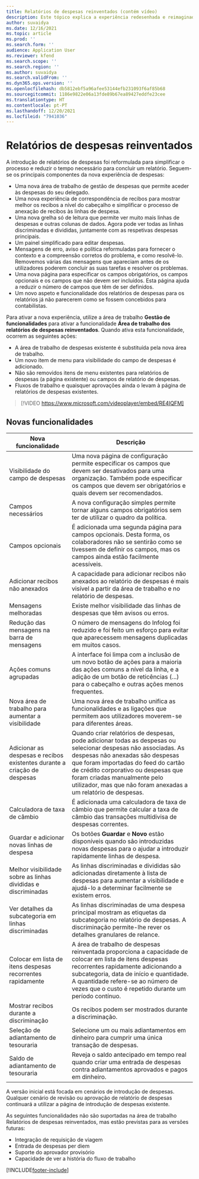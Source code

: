 ```yaml
---
title: Relatórios de despesas reinventados (contém vídeo)
description: Este tópico explica a experiência redesenhada e reimaginada para a entrada no relatório de despesas.
author: suvaidya
ms.date: 12/16/2021
ms.topic: article
ms.prod: ''
ms.search.form: ''
audience: Application User
ms.reviewer: kfend
ms.search.scope: ''
ms.search.region: ''
ms.author: suvaidya
ms.search.validFrom: ''
ms.dyn365.ops.version: ''
ms.openlocfilehash: db5812ebf5a96afee53144efb231093f6af85b68
ms.sourcegitcommit: 1186e9822e06a13fde89b67ea89427eddfe23cee
ms.translationtype: HT
ms.contentlocale: pt-PT
ms.lasthandoff: 12/20/2021
ms.locfileid: "7941036"
---
```

# <a name="expense-reports-reimagined"></a>Relatórios de despesas reinventados

A introdução de relatórios de despesas foi reformulada para simplificar o processo e reduzir o tempo necessário para concluir um relatório. Seguem-se os principais componentes da nova experiência de despesas:

- Uma nova área de trabalho de gestão de despesas que permite aceder às despesas do seu delegado.
- Uma nova experiência de correspondência de recibos para mostrar melhor os recibos a nível do cabeçalho e simplificar o processo de anexação de recibos às linhas de despesa.
- Uma nova grelha só de leitura que permite ver muito mais linhas de despesas e outras colunas de dados. Agora pode ver todas as linhas discriminadas e divididas, juntamente com as respetivas despesas principais.
- Um painel simplificado para editar despesas.
- Mensagens de erro, aviso e política reformuladas para fornecer o contexto e a compreensão corretos do problema, e como resolvê-lo. Removemos várias das mensagens que apareciam antes de os utilizadores poderem concluir as suas tarefas e resolver os problemas.
- Uma nova página para especificar os campos obrigatórios, os campos opcionais e os campos que não devem ser incluídos. Esta página ajuda a reduzir o número de campos que têm de ser definidos.
- Um novo aspeto e funcionalidade dos relatórios de despesas para os relatórios já não parecerem como se fossem concebidos para contabilistas.

Para ativar a nova experiência, utilize a área de trabalho **Gestão de funcionalidades** para ativar a funcionalidade **Área de trabalho dos relatórios de despesas reinventados**. Quando ativa esta funcionalidade, ocorrem as seguintes ações:

- A área de trabalho de despesas existente é substituída pela nova área de trabalho.
- Um novo item de menu para visibilidade do campo de despesas é adicionado.
- Não são removidos itens de menu existentes para relatórios de despesas (a página existente) ou campos de relatório de despesas.
- Fluxos de trabalho e quaisquer aprovações ainda o levam à página de relatórios de despesas existentes.

> [!VIDEO https://www.microsoft.com/videoplayer/embed/RE4IQFM]

## <a name="new-features"></a>Novas funcionalidades

| Nova funcionalidade | Descrição |
|---|----|
| Visibilidade do campo de despesas | Uma nova página de configuração permite especificar os campos que devem ser desativados para uma organização. Também pode especificar os campos que devem ser obrigatórios e quais devem ser recomendados. |
| Campos necessários | A nova configuração simples permite tornar alguns campos obrigatórios sem ter de utilizar o quadro da política. |
| Campos opcionais | É adicionada uma segunda página para campos opcionais. Desta forma, os colaboradores não se sentirão como se tivessem de definir os campos, mas os campos ainda estão facilmente acessíveis. |
| Adicionar recibos não anexados | A capacidade para adicionar recibos não anexados ao relatório de despesas é mais visível a partir da área de trabalho e no relatório de despesas. |
| Mensagens melhoradas | Existe melhor visibilidade das linhas de despesas que têm avisos ou erros. |
| Redução das mensagens na barra de mensagens| O número de mensagens do Infolog foi reduzido e foi feito um esforço para evitar que aparecessem mensagens duplicadas em muitos casos. |
| Ações comuns agrupadas | A interface foi limpa com a inclusão de um novo botão de ações para a maioria das ações comuns a nível da linha, e a adição de um botão de reticências (...) para o cabeçalho e outras ações menos frequentes. |
| Nova área de trabalho para aumentar a visibilidade | Uma nova área de trabalho unifica as funcionalidades e as ligações que permitem aos utilizadores moverem-se para diferentes áreas. |
| Adicionar as despesas e recibos existentes durante a criação de despesas | Quando criar relatórios de despesas, pode adicionar todas as despesas ou selecionar despesas não associadas. As despesas não anexadas são despesas que foram importadas do feed do cartão de crédito corporativo ou despesas que foram criadas manualmente pelo utilizador, mas que não foram anexadas a um relatório de despesas.|
| Calculadora de taxa de câmbio | É adicionada uma calculadora de taxa de câmbio que permite calcular a taxa de câmbio das transações multidivisa de despesas correntes. |
| Guardar e adicionar novas linhas de despesa | Os botões **Guardar** e **Novo** estão disponíveis quando são introduzidas novas despesas para o ajudar a introduzir rapidamente linhas de despesa. |
| Melhor visibilidade sobre as linhas divididas e discriminadas | As linhas discriminadas e divididas são adicionadas diretamente à lista de despesas para aumentar a visibilidade e ajudá-lo a determinar facilmente se existem erros. |
| Ver detalhes da subcategoria em linhas discriminadas | As linhas discriminadas de uma despesa principal mostram as etiquetas da subcategoria no relatório de despesas. A discriminação permite-lhe rever os detalhes granulares de relance.|
|Colocar em lista de itens despesas recorrentes rapidamente | A área de trabalho de despesas reinventada proporciona a capacidade de colocar em lista de itens despesas recorrentes rapidamente adicionando a subcategoria, data de início e quantidade. A quantidade refere-se ao número de vezes que o custo é repetido durante um período contínuo. |
| Mostrar recibos durante a discriminação | Os recibos podem ser mostrados durante a discriminação. |
| Seleção de adiantamento de tesouraria | Selecione um ou mais adiantamentos em dinheiro para cumprir uma única transação de despesas. |
| Saldo de adiantamento de tesouraria | Reveja o saldo antecipado em tempo real quando criar uma entrada de despesas contra adiantamentos aprovados e pagos em dinheiro. |

A versão inicial está focada em cenários de introdução de despesas. Qualquer cenário de revisão ou aprovação de relatório de despesas continuará a utilizar a página de introdução de despesas existente.


As seguintes funcionalidades não são suportadas na área de trabalho Relatórios de despesas reinventados, mas estão previstas para as versões futuras: 

- Integração de requisição de viagem
- Entrada de despesas per diem
- Suporte do aprovador provisório
- Capacidade de ver a história do fluxo de trabalho


[!INCLUDE[footer-include](../includes/footer-banner.md)]
